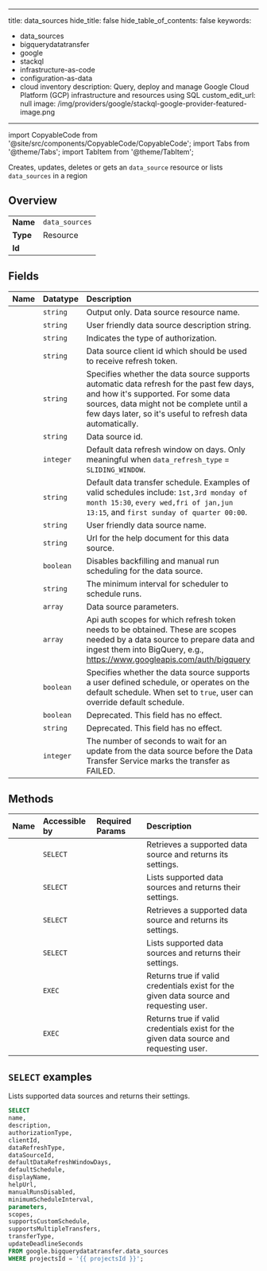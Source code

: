 
---
title: data_sources
hide_title: false
hide_table_of_contents: false
keywords:
  - data_sources
  - bigquerydatatransfer
  - google
  - stackql
  - infrastructure-as-code
  - configuration-as-data
  - cloud inventory
description: Query, deploy and manage Google Cloud Platform (GCP) infrastructure and resources using SQL
custom_edit_url: null
image: /img/providers/google/stackql-google-provider-featured-image.png
---

import CopyableCode from '@site/src/components/CopyableCode/CopyableCode';
import Tabs from '@theme/Tabs';
import TabItem from '@theme/TabItem';

Creates, updates, deletes or gets an <code>data_source</code> resource or lists <code>data_sources</code> in a region

## Overview
<table><tbody>
<tr><td><b>Name</b></td><td><code>data_sources</code></td></tr>
<tr><td><b>Type</b></td><td>Resource</td></tr>
<tr><td><b>Id</b></td><td><CopyableCode code="google.bigquerydatatransfer.data_sources" /></td></tr>
</tbody></table>

## Fields
| Name | Datatype | Description |
|:-----|:---------|:------------|
| <CopyableCode code="name" /> | `string` | Output only. Data source resource name. |
| <CopyableCode code="description" /> | `string` | User friendly data source description string. |
| <CopyableCode code="authorizationType" /> | `string` | Indicates the type of authorization. |
| <CopyableCode code="clientId" /> | `string` | Data source client id which should be used to receive refresh token. |
| <CopyableCode code="dataRefreshType" /> | `string` | Specifies whether the data source supports automatic data refresh for the past few days, and how it's supported. For some data sources, data might not be complete until a few days later, so it's useful to refresh data automatically. |
| <CopyableCode code="dataSourceId" /> | `string` | Data source id. |
| <CopyableCode code="defaultDataRefreshWindowDays" /> | `integer` | Default data refresh window on days. Only meaningful when `data_refresh_type` = `SLIDING_WINDOW`. |
| <CopyableCode code="defaultSchedule" /> | `string` | Default data transfer schedule. Examples of valid schedules include: `1st,3rd monday of month 15:30`, `every wed,fri of jan,jun 13:15`, and `first sunday of quarter 00:00`. |
| <CopyableCode code="displayName" /> | `string` | User friendly data source name. |
| <CopyableCode code="helpUrl" /> | `string` | Url for the help document for this data source. |
| <CopyableCode code="manualRunsDisabled" /> | `boolean` | Disables backfilling and manual run scheduling for the data source. |
| <CopyableCode code="minimumScheduleInterval" /> | `string` | The minimum interval for scheduler to schedule runs. |
| <CopyableCode code="parameters" /> | `array` | Data source parameters. |
| <CopyableCode code="scopes" /> | `array` | Api auth scopes for which refresh token needs to be obtained. These are scopes needed by a data source to prepare data and ingest them into BigQuery, e.g., https://www.googleapis.com/auth/bigquery |
| <CopyableCode code="supportsCustomSchedule" /> | `boolean` | Specifies whether the data source supports a user defined schedule, or operates on the default schedule. When set to `true`, user can override default schedule. |
| <CopyableCode code="supportsMultipleTransfers" /> | `boolean` | Deprecated. This field has no effect. |
| <CopyableCode code="transferType" /> | `string` | Deprecated. This field has no effect. |
| <CopyableCode code="updateDeadlineSeconds" /> | `integer` | The number of seconds to wait for an update from the data source before the Data Transfer Service marks the transfer as FAILED. |

## Methods
| Name | Accessible by | Required Params | Description |
|:-----|:--------------|:----------------|:------------|
| <CopyableCode code="projects_data_sources_get" /> | `SELECT` | <CopyableCode code="dataSourcesId, projectsId" /> | Retrieves a supported data source and returns its settings. |
| <CopyableCode code="projects_data_sources_list" /> | `SELECT` | <CopyableCode code="projectsId" /> | Lists supported data sources and returns their settings. |
| <CopyableCode code="projects_locations_data_sources_get" /> | `SELECT` | <CopyableCode code="dataSourcesId, locationsId, projectsId" /> | Retrieves a supported data source and returns its settings. |
| <CopyableCode code="projects_locations_data_sources_list" /> | `SELECT` | <CopyableCode code="locationsId, projectsId" /> | Lists supported data sources and returns their settings. |
| <CopyableCode code="projects_data_sources_check_valid_creds" /> | `EXEC` | <CopyableCode code="dataSourcesId, projectsId" /> | Returns true if valid credentials exist for the given data source and requesting user. |
| <CopyableCode code="projects_locations_data_sources_check_valid_creds" /> | `EXEC` | <CopyableCode code="dataSourcesId, locationsId, projectsId" /> | Returns true if valid credentials exist for the given data source and requesting user. |

## `SELECT` examples

Lists supported data sources and returns their settings.

```sql
SELECT
name,
description,
authorizationType,
clientId,
dataRefreshType,
dataSourceId,
defaultDataRefreshWindowDays,
defaultSchedule,
displayName,
helpUrl,
manualRunsDisabled,
minimumScheduleInterval,
parameters,
scopes,
supportsCustomSchedule,
supportsMultipleTransfers,
transferType,
updateDeadlineSeconds
FROM google.bigquerydatatransfer.data_sources
WHERE projectsId = '{{ projectsId }}'; 
```
